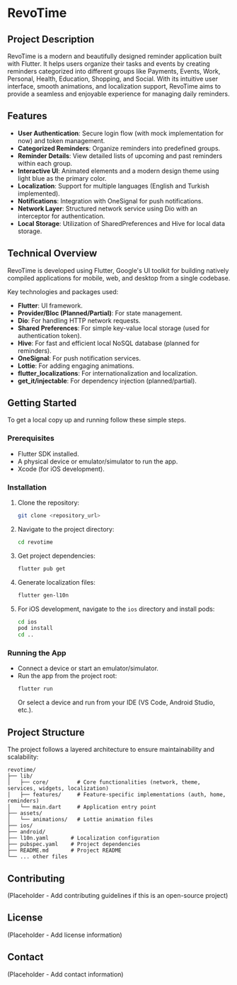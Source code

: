 # RevoTime

## Project Description

RevoTime is a modern and beautifully designed reminder application built with Flutter. It helps users organize their tasks and events by creating reminders categorized into different groups like Payments, Events, Work, Personal, Health, Education, Shopping, and Social. With its intuitive user interface, smooth animations, and localization support, RevoTime aims to provide a seamless and enjoyable experience for managing daily reminders.

## Features

- **User Authentication**: Secure login flow (with mock implementation for now) and token management.
- **Categorized Reminders**: Organize reminders into predefined groups.
- **Reminder Details**: View detailed lists of upcoming and past reminders within each group.
- **Interactive UI**: Animated elements and a modern design theme using light blue as the primary color.
- **Localization**: Support for multiple languages (English and Turkish implemented).
- **Notifications**: Integration with OneSignal for push notifications.
- **Network Layer**: Structured network service using Dio with an interceptor for authentication.
- **Local Storage**: Utilization of SharedPreferences and Hive for local data storage.

## Technical Overview

RevoTime is developed using Flutter, Google's UI toolkit for building natively compiled applications for mobile, web, and desktop from a single codebase.

Key technologies and packages used:

- **Flutter**: UI framework.
- **Provider/Bloc (Planned/Partial)**: For state management.
- **Dio**: For handling HTTP network requests.
- **Shared Preferences**: For simple key-value local storage (used for authentication token).
- **Hive**: For fast and efficient local NoSQL database (planned for reminders).
- **OneSignal**: For push notification services.
- **Lottie**: For adding engaging animations.
- **flutter_localizations**: For internationalization and localization.
- **get_it/injectable**: For dependency injection (planned/partial).

## Getting Started

To get a local copy up and running follow these simple steps.

### Prerequisites

- Flutter SDK installed.
- A physical device or emulator/simulator to run the app.
- Xcode (for iOS development).

### Installation

1. Clone the repository:
   ```bash
   git clone <repository_url>
   ```
2. Navigate to the project directory:
   ```bash
   cd revotime
   ```
3. Get project dependencies:
   ```bash
   flutter pub get
   ```
4. Generate localization files:
   ```bash
   flutter gen-l10n
   ```
5. For iOS development, navigate to the `ios` directory and install pods:
   ```bash
   cd ios
   pod install
   cd ..
   ```

### Running the App

- Connect a device or start an emulator/simulator.
- Run the app from the project root:
   ```bash
   flutter run
   ```
   Or select a device and run from your IDE (VS Code, Android Studio, etc.).

## Project Structure

The project follows a layered architecture to ensure maintainability and scalability:

```
revotime/
├── lib/
│   ├── core/         # Core functionalities (network, theme, services, widgets, localization)
│   ├── features/     # Feature-specific implementations (auth, home, reminders)
│   └── main.dart     # Application entry point
├── assets/
│   └── animations/   # Lottie animation files
├── ios/
├── android/
├── l10n.yaml       # Localization configuration
├── pubspec.yaml    # Project dependencies
├── README.md       # Project README
└── ... other files
```

## Contributing

(Placeholder - Add contributing guidelines if this is an open-source project)

## License

(Placeholder - Add license information)

## Contact

(Placeholder - Add contact information)
